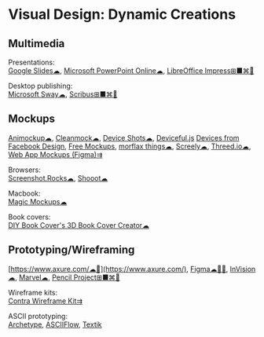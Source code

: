 # Visual Design: Dynamic Creations

## Multimedia

Presentations:  
[Google Slides☁](https://slides.google.com),
[Microsoft PowerPoint Online☁](https://office.live.com/start/PowerPoint.aspx),
[LibreOffice Impress⊞■⌘🐧](https://www.libreoffice.org/)

Desktop publishing:  
[Microsoft Sway☁](https://sway.office.com),
[Scribus⊞■⌘🐧](https://www.scribus.net/)

## Mockups

[Animockup☁](https://animockup.com/),
[Cleanmock☁](https://cleanmock.com/),
[Device Shots☁](https://deviceshots.com/),
[Deviceful.js](https://deviceful.app/)
[Devices from Facebook Design](https://design.facebook.com/toolsandresources/devices),
[Free Mockups](https://www.ls.graphics/free-mockups),
[morflax things☁](https://things.morflax.com/),
[Screely☁](https://www.screely.com/),
[Threed.io☁](https://threed.io/),
[Web App Mockups (Figma)⇉](https://www.figma.com/community/file/945035983482109746)

Browsers:  
[Screenshot.Rocks☁](https://screenshot.rocks/),
[Shooot☁](https://shooot.bourhaouta.com/)

Macbook:  
[Magic Mockups☁](https://magicmockups.com/)

Book covers:  
[DIY Book Cover's 3D Book Cover Creator☁](https://diybookcovers.com/3Dmockups/)

## Prototyping/Wireframing

[https://www.axure.com/☁🍎](https://www.axure.com/),
[Figma☁🍎🤖](https://www.figma.com/),
[InVision☁](https://www.invisionapp.com/),
[Marvel☁](https://marvelapp.com/),
[Pencil Project⊞■⌘🐧](https://pencil.evolus.vn/)

Wireframe kits:  
[Contra Wireframe Kit⇉](https://contrauikit.com/)

ASCII prototyping:  
[Archetype](https://fatiherikli.github.io/archetype/),
[ASCIIFlow](https://asciiflow.com/#/),
[Textik](https://textik.com/#a4ec12a68785f25f=)